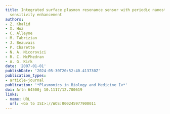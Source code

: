 ```yaml
---
title: Integrated surface plasmon resonance sensor with periodic nanostructures for
  sensitivity enhancement
authors:
- Z. Khalid
- X. Hoa
- C. Alleyne
- M. Tabrizian
- J. Beauvais
- P. Charette
- N. A. Nicorovici
- R. C. McPhedran
- A. G. Kirk
date: '2007-01-01'
publishDate: '2024-05-30T20:52:40.413730Z'
publication_types:
- article-journal
publication: '*Plasmonics in Biology and Medicine Iv*'
doi: Artn 64500j 10.1117/12.700619
links:
- name: URL
  url: <Go to ISI>://WOS:000245977900011
---
```

